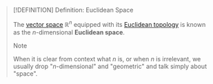 >[!DEFINITION] Definition: Euclidean Space
>
>The [vector space](../../../Algebra/Linear%20Algebra/Matrices/Row%20and%20Column%20Vectors/Real%20Vectors/Structure%20of%20the%20Real%20Vector%20Space.md) $\mathbb{R}^n$ equipped with its [Euclidean topology](Euclidean%20Space/Euclidean%20Topology.md) is known as the $n$-dimensional **Euclidean space**.
>
>>[!NOTE]
>>
>>When it is clear from context what $n$ is, or when $n$ is irrelevant, we usually drop "$n$-dimensional" and "geometric" and talk simply about "space".
>>
>